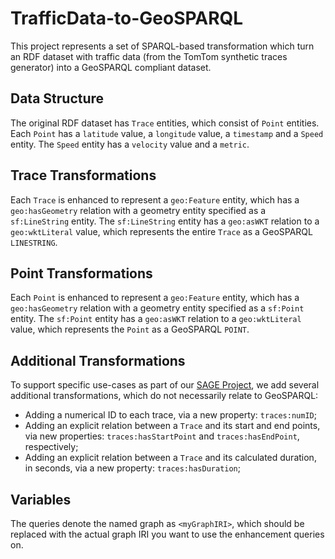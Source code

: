 # TrafficData-to-GeoSPARQL

This project represents a set of SPARQL-based transformation which turn an RDF dataset with traffic data (from the TomTom synthetic traces generator) into a GeoSPARQL compliant dataset.

## Data Structure

The original RDF dataset has `Trace` entities, which consist of `Point` entities. Each `Point` has a `latitude` value, a `longitude` value, a `timestamp` and a `Speed` entity. The `Speed` entity has a `velocity` value and a `metric`.

## Trace Transformations

Each `Trace` is enhanced to represent a `geo:Feature` entity, which has a `geo:hasGeometry` relation with a geometry entity specified as a `sf:LineString` entity. The `sf:LineString` entity has a `geo:asWKT` relation to a `geo:wktLiteral` value, which represents the entire `Trace` as a GeoSPARQL `LINESTRING`.

## Point Transformations

Each `Point` is enhanced to represent a `geo:Feature` entity, which has a `geo:hasGeometry` relation with a geometry entity specified as a `sf:Point` entity. The `sf:Point` entity has a `geo:asWKT` relation to a `geo:wktLiteral` value, which represents the `Point` as a GeoSPARQL `POINT`.

## Additional Transformations

To support specific use-cases as part of our [SAGE Project](http://sageproject.eu/), we add several additional transformations, which do not necessarily relate to GeoSPARQL:

- Adding a numerical ID to each trace, via a new property: `traces:numID`;
- Adding an explicit relation between a `Trace` and its start and end points, via new properties: `traces:hasStartPoint` and `traces:hasEndPoint`, respectively;
- Adding an explicit relation between a `Trace` and its calculated duration, in seconds, via a new property: `traces:hasDuration`;

## Variables

The queries denote the named graph as `<myGraphIRI>`, which should be replaced with the actual graph IRI you want to use the enhancement queries on.